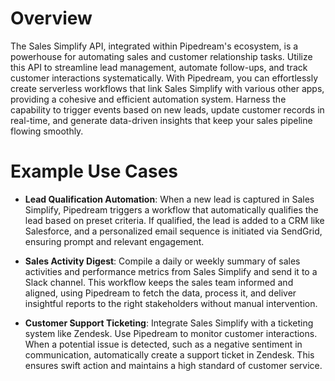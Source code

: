 # Overview

The Sales Simplify API, integrated within Pipedream's ecosystem, is a powerhouse for automating sales and customer relationship tasks. Utilize this API to streamline lead management, automate follow-ups, and track customer interactions systematically. With Pipedream, you can effortlessly create serverless workflows that link Sales Simplify with various other apps, providing a cohesive and efficient automation system. Harness the capability to trigger events based on new leads, update customer records in real-time, and generate data-driven insights that keep your sales pipeline flowing smoothly.

# Example Use Cases

- **Lead Qualification Automation**: When a new lead is captured in Sales Simplify, Pipedream triggers a workflow that automatically qualifies the lead based on preset criteria. If qualified, the lead is added to a CRM like Salesforce, and a personalized email sequence is initiated via SendGrid, ensuring prompt and relevant engagement.

- **Sales Activity Digest**: Compile a daily or weekly summary of sales activities and performance metrics from Sales Simplify and send it to a Slack channel. This workflow keeps the sales team informed and aligned, using Pipedream to fetch the data, process it, and deliver insightful reports to the right stakeholders without manual intervention.

- **Customer Support Ticketing**: Integrate Sales Simplify with a ticketing system like Zendesk. Use Pipedream to monitor customer interactions. When a potential issue is detected, such as a negative sentiment in communication, automatically create a support ticket in Zendesk. This ensures swift action and maintains a high standard of customer service.
